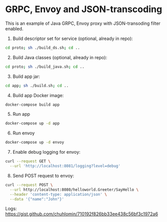 # GRPC, Envoy and JSON-transcoding

This is an example of Java GRPC, Envoy proxy with JSON-transoding filter enabled.

1. Build descriptor set for service (optional, already in repo):

```bash
cd proto; sh ./build_ds.sh; cd ..
```

2. Build Java classes (optional, already in repo):

```bash
cd proto; sh ./build_java.sh; cd ..
```

3. Build app jar:

```bash
cd app; sh ./build.sh; cd ..
```

4. Build app Docker image:

```bash
docker-compose build app
```

5. Run app

```bash
docker-compose up -d app
```

6. Run envoy

```bash
docker-compose up -d envoy
```

7. Enable debug logging for envoy:

```bash
curl --request GET \
  --url 'http://localhost:8081/logging?level=debug'
```

8. Send POST request to envoy:

```bash
curl --request POST \
  --url http://localhost:8080/helloworld.Greeter/SayHello \
  --header 'content-type: application/json' \
  --data '{"name":"John"}'
```

Logs: https://gist.github.com/chuhlomin/710192f826bb33ee438c56bf3c1972a6
